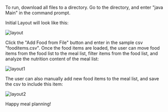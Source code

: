 To run, download all files to a directory. Go to the directory, and enter "java Main" in the command prompt. 

Initial Layout will look like this: 

![layout](https://user-images.githubusercontent.com/43834145/49957864-c06eb900-fece-11e8-87e7-e507df4b0dc4.JPG)


Click the "Add Food from File" button and enter in the sample csv "fooditems.csv". Once the food items are loaded, the user can move food items from the food list to the meal list, filter items from the food list, and analyze the nutrition content of the meal list:

![layout1](https://user-images.githubusercontent.com/43834145/49958084-5c98c000-fecf-11e8-8fc3-75930d1e3080.JPG)

The user can also manually add new food items to the meal list, and save the csv to include this item:

![layout2](https://user-images.githubusercontent.com/43834145/49958291-f5c7d680-fecf-11e8-98ff-0308b3ad2a22.JPG)

Happy meal planning!


